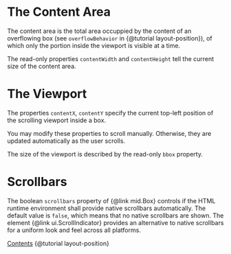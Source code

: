 # The Content Area

The content area is the total area occuppied by the content of an overflowing box
(see `overflowBehavior` in {@tutorial layout-position}), of which
only the portion inside the viewport is visible at a time.

The read-only properties `contentWidth` and `contentHeight` tell the current
size of the content area.

# The Viewport

The properties `contentX`, `contentY` specify the current top-left position of the
scrolling viewport inside a box.

You may modify these properties to scroll manually. Otherwise, they
are updated automatically as the user scrolls.

The size of the viewport is described by the read-only `bbox` property.

# Scrollbars

The boolean `scrollbars` property of {@link mid.Box} controls if the HTML runtime
environment shall provide native scrollbars automatically. The default value is `false`,
which means that no native scrollbars are shown. The element {@link ui.ScrollIndicator}
provides an alternative to native scrollbars for a uniform look and feel across all
platforms.

<div class="navstrip">
<span class="go-home"><a href="index.html">Contents</a></span>
<span class="go-previous">{@tutorial layout-position}</span>
</div>
